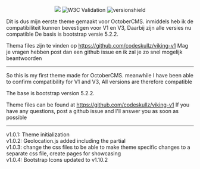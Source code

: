 <p align="center">
	<img src="https://visualx.nl/storage/app/media/VisualX.png" >
	<img alt="W3C Validation" src="https://img.shields.io/w3c-validation/html?style=flat-square?targetUrl=https%3A%2F%2Fdevelopment.nvandendries.nl%2F">
	<img src="https://img.shields.io/badge/version-1.0.4-green?style=flat-square" alt="versionshield">
</p>

Dit is dus mijn eerste theme gemaakt voor OctoberCMS.
inmiddels heb ik de compatibiliteit kunnen bevestigen voor V1 en V3,
Daarbij zijn alle versies nu compatible
De basis is bootstrap versie 5.2.2.

Thema files zijn te vinden op https://github.com/codeskullz/viking-v1
Mag je vragen hebben post dan een github issue en ik zal je zo snel mogelijk beantwoorden

---

So this is my first theme made for OctoberCMS.
meanwhile I have been able to confirm compatibility for V1 and V3,
All versions are therefore compatible

The base is bootstrap version 5.2.2.

Theme files can be found at https://github.com/codeskullz/viking-v1
If you have any questions, post a github issue and I'll answer you as soon as possible

---

v1.0.1: Theme initialization<br>
v1.0.2: Geolocation.js added including the partial<br>
v1.0.3: change the css files to be able to make theme specific changes to a separate css file, create pages for showcasing<br>
v1.0.4: Bootstrap Icons updated to v1.10.2<br>